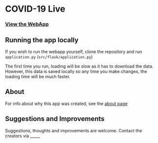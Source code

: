 # COVID-19 Live
### [View the WebApp](https://www.covid19-live.co.uk)

## Running the app locally
If you wish to run the webapp yourself, clone the repository and run `application.py` (`src/flask/application.py`)

The first time you run, loading will be slow as it has to download the data. However, this data is saved
locally so any time you make changes, the loading time will be much faster.

## About

For info about why this app was created, see the [about page](www.covid19-live.co.uk/about)

## Suggestions and Improvements

Suggestions, thoughts and improvements are welcome. Contact the creators via _____
